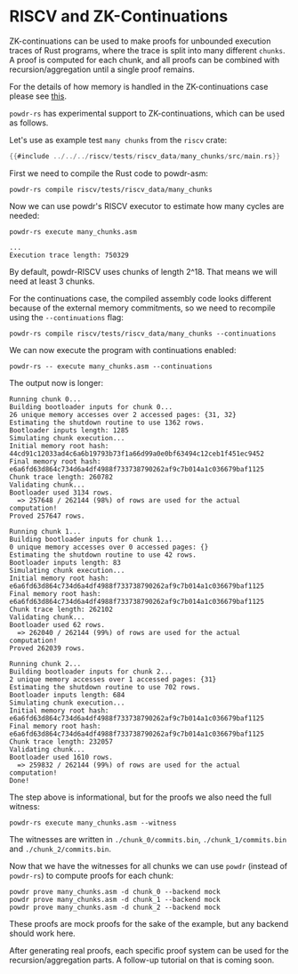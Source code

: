 # RISCV and ZK-Continuations

ZK-continuations can be used to make proofs for unbounded execution traces of
Rust programs, where the trace is split into many different `chunks`. A proof
is computed for each chunk, and all proofs can be combined with
recursion/aggregation until a single proof remains.

For the details of how memory is handled in the ZK-continuations case please
see [this](https://github.com/powdr-labs/powdr/issues/814).

`powdr-rs` has experimental support to ZK-continuations, which can be used as follows.

Let's use as example test `many chunks` from the `riscv` crate:

```rust
{{#include ../../../riscv/tests/riscv_data/many_chunks/src/main.rs}}
```

First we need to compile the Rust code to powdr-asm:
```console
powdr-rs compile riscv/tests/riscv_data/many_chunks
```

Now we can use powdr's RISCV executor to estimate how many cycles are needed:
```console
powdr-rs execute many_chunks.asm
```
```console
...
Execution trace length: 750329
```

By default, powdr-RISCV uses chunks of length 2^18. That means we will need at
least 3 chunks.

For the continuations case, the compiled assembly code looks different because
of the external memory commitments, so we need to recompile using the
`--continuations` flag:
```console
powdr-rs compile riscv/tests/riscv_data/many_chunks --continuations
```

We can now execute the program with continuations enabled:
```console
powdr-rs -- execute many_chunks.asm --continuations
```

The output now is longer:
```console
Running chunk 0...
Building bootloader inputs for chunk 0...
26 unique memory accesses over 2 accessed pages: {31, 32}
Estimating the shutdown routine to use 1362 rows.
Bootloader inputs length: 1285
Simulating chunk execution...
Initial memory root hash: 44cd91c12033ad4c6a6b19793b73f1a66d99a0e0bf63494c12ceb1f451ec9452
Final memory root hash: e6a6fd63d864c734d6a4df4988f733738790262af9c7b014a1c036679baf1125
Chunk trace length: 260782
Validating chunk...
Bootloader used 3134 rows.
  => 257648 / 262144 (98%) of rows are used for the actual computation!
Proved 257647 rows.

Running chunk 1...
Building bootloader inputs for chunk 1...
0 unique memory accesses over 0 accessed pages: {}
Estimating the shutdown routine to use 42 rows.
Bootloader inputs length: 83
Simulating chunk execution...
Initial memory root hash: e6a6fd63d864c734d6a4df4988f733738790262af9c7b014a1c036679baf1125
Final memory root hash: e6a6fd63d864c734d6a4df4988f733738790262af9c7b014a1c036679baf1125
Chunk trace length: 262102
Validating chunk...
Bootloader used 62 rows.
  => 262040 / 262144 (99%) of rows are used for the actual computation!
Proved 262039 rows.

Running chunk 2...
Building bootloader inputs for chunk 2...
2 unique memory accesses over 1 accessed pages: {31}
Estimating the shutdown routine to use 702 rows.
Bootloader inputs length: 684
Simulating chunk execution...
Initial memory root hash: e6a6fd63d864c734d6a4df4988f733738790262af9c7b014a1c036679baf1125
Final memory root hash: e6a6fd63d864c734d6a4df4988f733738790262af9c7b014a1c036679baf1125
Chunk trace length: 232057
Validating chunk...
Bootloader used 1610 rows.
  => 259832 / 262144 (99%) of rows are used for the actual computation!
Done!
```

The step above is informational, but for the proofs we also need the full witness:
```console
powdr-rs execute many_chunks.asm --witness
```

The witnesses are written in `./chunk_0/commits.bin`, `./chunk_1/commits.bin`
and `./chunk_2/commits.bin`.

Now that we have the witnesses for all chunks we can use `powdr` (instead of
`powdr-rs`) to compute proofs for each chunk:

```console
powdr prove many_chunks.asm -d chunk_0 --backend mock
powdr prove many_chunks.asm -d chunk_1 --backend mock
powdr prove many_chunks.asm -d chunk_2 --backend mock
```

These proofs are mock proofs for the sake of the example, but any backend
should work here.

After generating real proofs, each specific proof system can be used for the
recursion/aggregation parts.  A follow-up tutorial on that is coming soon.
